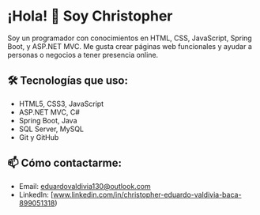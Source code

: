 # ¡Hola! 👋 Soy Christopher
Soy un programador con conocimientos en HTML, CSS, JavaScript, Spring Boot, y ASP.NET MVC. Me gusta crear páginas web funcionales y ayudar a personas o negocios a tener presencia online.

## 🛠️ Tecnologías que uso:
- HTML5, CSS3, JavaScript
- ASP.NET MVC, C#
- Spring Boot, Java
- SQL Server, MySQL
- Git y GitHub



## 📫 Cómo contactarme:
- Email: eduardovaldivia130@outlook.com
- LinkedIn: [www.linkedin.com/in/christopher-eduardo-valdivia-baca-899051318)

